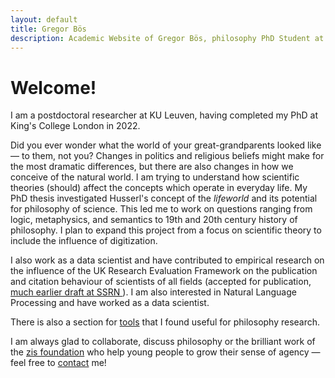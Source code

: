 ```yaml
---
layout: default
title: Gregor Bös
description: Academic Website of Gregor Bös, philosophy PhD Student at King's College London, working on phenomenology and philosophy of science.
---
```

# Welcome!

I am a postdoctoral researcher at KU Leuven, having completed my PhD at King's College London in 2022.

Did you ever wonder what the world of your great-grandparents looked like &mdash; to them, not you? Changes in politics and religious beliefs might make for the most dramatic differences, but there are also changes in how we conceive of the natural world. I am trying to understand how scientific theories (should) affect the concepts which operate in everyday life. My PhD thesis investigated Husserl's concept of the *lifeworld* and its potential for philosophy of science. This led me to work on questions ranging from logic, metaphysics, and semantics to 19th and 20th century history of philosophy. I plan to expand this project from a focus on scientific theory to include the influence of digitization. 
<!-- might introduce here: where I want to go next: digitization and digital society -->

I also work as a data scientist and have contributed to empirical research on the influence of the UK Research Evaluation Framework on the publication and citation behaviour of scientists of all fields (accepted for publication, [ much earlier draft at SSRN ](https://papers.ssrn.com/sol3/papers.cfm?abstract_id=3083692) ). 
I am also interested in Natural Language Processing and have worked as a data scientist.

There is also a section for [tools](./tools/) that I found useful for philosophy research.

I am always glad to collaborate, discuss philosophy or the brilliant work of the <a href="https://zis-reisen.de/en">zis foundation</a> who help young people to grow their sense of agency &mdash; feel free to [contact](./contact/) me!
